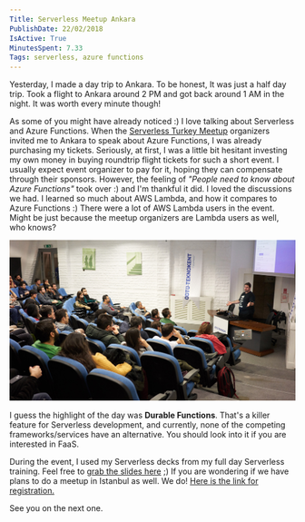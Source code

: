 ```yaml
---
Title: Serverless Meetup Ankara
PublishDate: 22/02/2018
IsActive: True
MinutesSpent: 7.33
Tags: serverless, azure functions
---
```


Yesterday, I made a day trip to Ankara. To be honest, It was just a half day trip. Took a flight to Ankara around 2 PM and got back around 1 AM in the night. It was worth every minute though!

As some of you might have already noticed :) I love talking about Serverless and Azure Functions. When the [Serverless Turkey Meetup](https://www.meetup.com/en-AU/Serverless-Turkey/) organizers invited me to Ankara to speak about Azure Functions, I was already purchasing my tickets. Seriously, at first, I was a little bit hesitant investing my own money in buying roundtrip flight tickets for such a short event. I usually expect event organizer to pay for it, hoping they can compensate through their sponsors. However, the feeling of *"People need to know about Azure Functions"* took over :) and I'm thankful it did. I loved the discussions we had. I learned so much about AWS Lambda, and how it compares to Azure Functions :) There were a lot of AWS Lambda users in the event. Might be just because the meetup organizers are Lambda users as well, who knows?

![Getting started with Azure Functions and Serverless](media/Serverless-Meetup-Ankara/serverless-odtu-teknokent.jpg)

I guess the highlight of the day was **Durable Functions**. That's a killer feature for Serverless development, and currently, none of the competing frameworks/services have an alternative. You should look into it if you are interested in FaaS. 

During the event, I used my Serverless decks from my full day Serverless training. Feel free to [grab the slides here](http://daron.me/decks) ;) If you are wondering if we have plans to do a meetup in Istanbul as well. We do! [Here is the link for registration.](https://www.meetup.com/en-AU/Serverless-Turkey/events/247731411/)

See you on the next one.